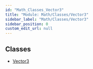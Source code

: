 ```yaml
---
id: "Math_Classes_Vector3"
title: "Module: Math/Classes/Vector3"
sidebar_label: "Math/Classes/Vector3"
sidebar_position: 0
custom_edit_url: null
---
```


## Classes

- [Vector3](../classes/Math_Classes_Vector3.Vector3.md)
